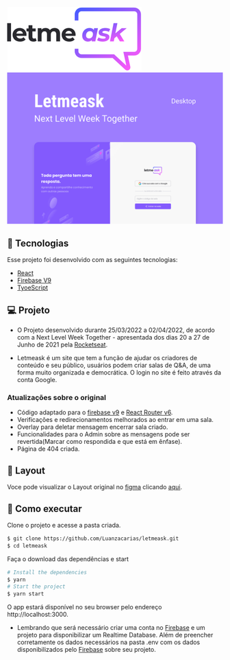 
![Logo](./src/assets/images/logo.svg)
![Imagem](./src/assets/readme/cover.svg)


## 🧪 Tecnologias 
Esse projeto foi desenvolvido com as seguintes tecnologias:
- [React](https://reactjs.org/)
- [Firebase V9](https://firebase.google.com/)
- [TyoeScript](https://www.typescriptlang.org/)

## 💻 Projeto
- O Projeto desenvolvido durante 25/03/2022 a 02/04/2022, de acordo com a Next Level Week Together - apresentada dos dias 20 a 27 de Junho de 2021 pela [Rocketseat](https://www.rocketseat.com.br/).

- Letmeask é um site que tem a função de ajudar os criadores de conteúdo e seu público, usuários podem criar salas de Q&A, de uma forma muito organizada e democrática. O login no site é feito através da conta Google.

### Atualizações sobre o original
- Código adaptado para o [firebase v9](https://firebase.google.com/docs) e [React Router v6](https://reactrouter.com/docs/en/v6).
- Verificações e redirecionamentos melhorados ao entrar em uma sala.
- Overlay para deletar mensagem encerrar sala criado.
- Funcionalidades para o Admin sobre as mensagens pode ser revertida(Marcar como respondida e que está em ênfase).
- Página de 404 criada.

## 👑 Layout
Voce pode visualizar o Layout original no [figma](http://figma.com/) clicando [aqui](https://www.figma.com/community/file/1009824839797878169).

## 🚀 Como executar
Clone o projeto e acesse a pasta criada.

```bash
$ git clone https://github.com/Luanzacarias/letmeask.git
$ cd letmeask
```

Faça o download das dependências e start
```bash
# Install the dependencies
$ yarn
# Start the project
$ yarn start
```

O app estará disponível no seu browser pelo endereço http://localhost:3000.

- Lembrando que será necessário criar uma conta no [Firebase](https://firebase.google.com/) e um projeto para disponibilizar um Realtime Database. Além de preencher corretamente os dados necessários na pasta .env com os dados disponibilizados pelo [Firebase](https://firebase.google.com/) sobre seu projeto.